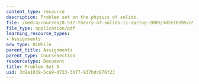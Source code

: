 ```yaml
---
content_type: resource
description: Problem set on the physics of solids.
file: /media/courses/8-512-theory-of-solids-ii-spring-2009/3d2e10395ca9d7233b77937bdc876f23_MIT8_512s09_2004_pset05.pdf
file_type: application/pdf
learning_resource_types:
- Assignments
ocw_type: OCWFile
parent_title: Assignments
parent_type: CourseSection
resourcetype: Document
title: Problem Set 5
uid: 3d2e1039-5ca9-d723-3b77-937bdc876f23
---
```

